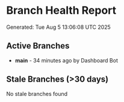 # Branch Health Report
Generated: Tue Aug  5 13:06:08 UTC 2025

## Active Branches
- **main** - 34 minutes ago by Dashboard Bot

## Stale Branches (>30 days)
No stale branches found
